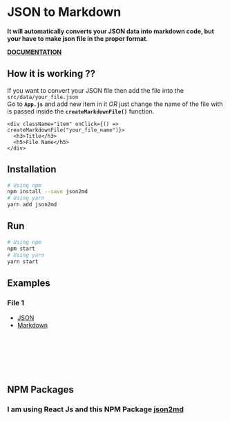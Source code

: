 # JSON to Markdown

**It will automatically converts your JSON data into markdown code, but your have to make json file in the proper format**.

**[DOCUMENTATION](DOCUMENTATION.md)**

## How it is working ??

If you want to convert your JSON file then add the file into the `src/data/your_file.json`
<br/>
Go to **`App.js`** and add new item in it _OR_ just change the name of the file with is passed inside the **`createMarkdownFile()`** function.
<br/>

```
<div className="item" onClick={() => createMarkdownFile("your_file_name")}>
  <h3>Title</h3>
  <h5>File Name</h5>
</div>
```

## Installation

```sh
# Using npm
npm install --save json2md
# Using yarn
yarn add json2md
```

## Run

```sh
# Using npm
npm start
# Using yarn
yarn start
```

## Examples

### File 1

- [JSON](./src/data/file1.json)
- [Markdown](./src/markdown/file1.md)

<br/>
<br/>
<br/>
<br/>
<br/>

## NPM Packages

### I am using React Js and this NPM Package [json2md](https://www.npmjs.com/package/json2md)
